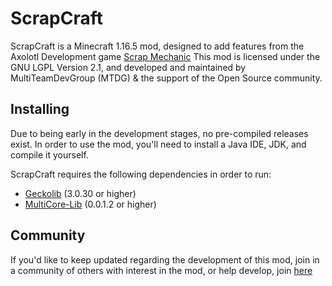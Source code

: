 # ScrapCraft

ScrapCraft is a Minecraft 1.16.5 mod, designed to add features from the Axolotl Development game [Scrap Mechanic](https://store.steampowered.com/app/387990/Scrap_Mechanic/)
This mod is licensed under the GNU LGPL Version 2.1, and developed and maintained by MultiTeamDevGroup (MTDG) &  the support of the Open Source community.

## Installing

Due to being early in the development stages, no pre-compiled releases exist. In order to use the mod, you'll need to install a Java IDE, JDK, and compile 
it yourself.

ScrapCraft requires the following dependencies in order to run:
- [Geckolib](https://www.curseforge.com/minecraft/mc-mods/geckolib) (3.0.30 or higher)
- [MultiCore-Lib](https://www.curseforge.com/minecraft/mc-mods/multicorelib) (0.0.1.2 or higher)

## Community

If you'd like to keep updated regarding the development of this mod, join in a community of others with interest in the mod, or help develop, join [here](https://discord.gg/qfzXQvVsJ7)
